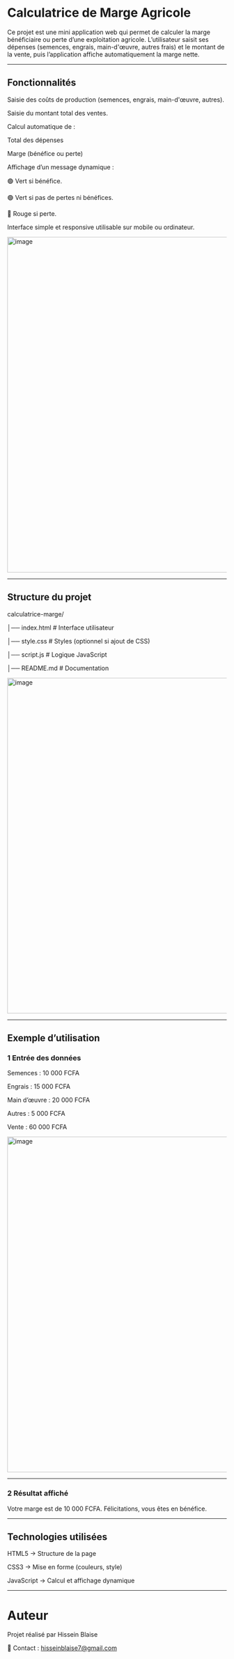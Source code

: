 #  Calculatrice de Marge Agricole

Ce projet est une mini application web qui permet de calculer la marge bénéficiaire ou perte d’une exploitation agricole.
L’utilisateur saisit ses dépenses (semences, engrais, main-d'œuvre, autres frais) et le montant de la vente, puis l’application affiche automatiquement la marge nette.

---

##  Fonctionnalités

 Saisie des coûts de production (semences, engrais, main-d'œuvre, autres).

 Saisie du montant total des ventes.

 Calcul automatique de :

Total des dépenses

Marge (bénéfice ou perte)

Affichage d’un message dynamique :

🟢 Vert si bénéfice.

🟢 Vert si pas de pertes ni bénéfices.

🔴 Rouge si perte.


 Interface simple et responsive utilisable sur mobile ou ordinateur.

<img width="853" height="771" alt="image" src="https://github.com/user-attachments/assets/7cef6c10-4a0a-4683-8855-b246a7a19868" />


---

##   Structure du projet

calculatrice-marge/

│── index.html      # Interface utilisateur

│── style.css       # Styles (optionnel si ajout de CSS)

│── script.js       # Logique JavaScript

│── README.md       # Documentation

<img width="853" height="771" alt="image" src="https://github.com/user-attachments/assets/de99393d-a35f-4907-b67c-f92b30c5125c" />



---

##  Exemple d’utilisation

### 1️ Entrée des données

Semences : 10 000 FCFA

Engrais : 15 000 FCFA

Main d’œuvre : 20 000 FCFA

Autres : 5 000 FCFA

Vente : 60 000 FCFA


<img width="853" height="771" alt="image" src="https://github.com/user-attachments/assets/e500d383-444b-46fe-9057-10b2cd829021" />


---

### 2️ Résultat affiché

Votre marge est de 10 000 FCFA.  Félicitations, vous êtes en bénéfice.

---

##  Technologies utilisées

HTML5 → Structure de la page

CSS3 → Mise en forme (couleurs, style)

JavaScript  → Calcul et affichage dynamique

---

# Auteur

Projet réalisé par Hissein Blaise

📧 Contact : hisseinblaise7@gmail.com

